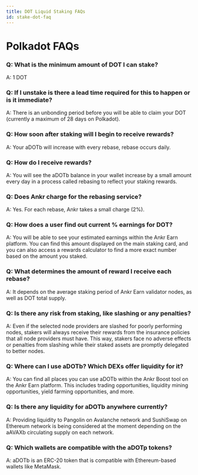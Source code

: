 ```yaml
---
title: DOT Liquid Staking FAQs
id: stake-dot-faq
---
```


# Polkadot FAQs

### Q: What is the minimum amount of DOT I can stake?

A: 1 DOT

### Q: If I unstake is there a lead time required for this to happen or is it immediate?

A: There is an unbonding period before you will be able to claim your DOT (currently a maximum of 28 days on Polkadot).

### Q: How soon after staking will I begin to receive rewards?

A: Your aDOTb will increase with every rebase, rebase occurs daily.

### Q: How do I receive rewards?

A: You will see the aDOTb balance in your wallet increase by a small amount every day in a process called rebasing to reflect your staking rewards.

### Q: Does Ankr charge for the rebasing service?

A: Yes. For each rebase, Ankr takes a small charge (2%).

### Q: How does a user find out current % earnings for DOT?

A: You will be able to see your estimated earnings within the Ankr Earn platform. You can find this amount displayed on the main staking card, and you can also access a rewards calculator to find a more exact number based on the amount you staked.

### Q: What determines the amount of reward I receive each rebase?

A: It depends on the average staking period of Ankr Earn validator nodes, as well as DOT total supply.

### Q: Is there any risk from staking, like slashing or any penalties?

A: Even if the selected node providers are slashed for poorly performing nodes, stakers will always receive their rewards from the insurance policies that all node providers must have. This way, stakers face no adverse effects or penalties from slashing while their staked assets are promptly delegated to better nodes.

### Q: Where can I use aDOTb? Which DEXs offer liquidity for it?

A: You can find all places you can use aDOTb within the Ankr Boost tool on the Ankr Earn platform. This includes trading opportunities, liquidity mining opportunities, yield farming opportunities, and more.

### Q: Is there any liquidity for aDOTb anywhere currently?

A: Providing liquidity to Pangolin on Avalanche network and SushiSwap on Ethereum network is being considered at the moment depending on the aAVAXb circulating supply on each network.

### Q: Which wallets are compatible with the aDOTp tokens?

A: aDOTb is an ERC-20 token that is compatible with Ethereum-based wallets like MetaMask.
